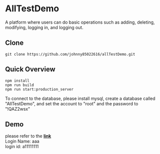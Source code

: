 # AllTestDemo

A platform where users can do basic operations such as adding, deleting, modifying, logging in, and logging out.

## Clone

```
git clone https://github.com/johnny85022616/allTestDemo.git
```

## Quick Overview
```
npm install 
npm run build 
npm run start:production_server
```
To connect to the database, please install mysql, create a database called "AllTestDemo", and set the account to "root" and the password to "!QAZ2wsx"



## Demo
please refer to the [**link**](http://138.91.21.212:3001/)  
Login Name: aaa  
login id: a11111111  
